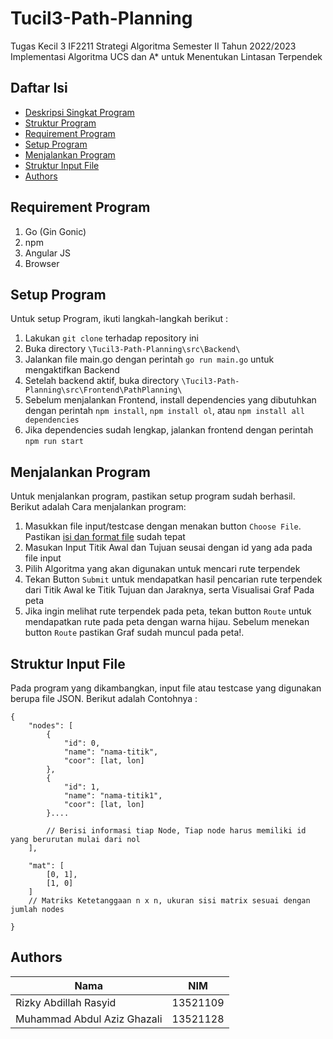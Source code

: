 # Tucil3-Path-Planning

Tugas Kecil 3 IF2211 Strategi Algoritma Semester II Tahun 2022/2023 Implementasi Algoritma UCS dan A\* untuk Menentukan Lintasan Terpendek

## Daftar Isi

-   [Deskripsi Singkat Program](#implementasi-algoritma-bfs-dan-dfs-dalam-menyelesaikan-persoalan-maze-treasure-hunt)
-   [Struktur Program](#struktur-program)
-   [Requirement Program](#requirement-program)
-   [Setup Program](#setup-program)
-   [Menjalankan Program](#menjalankan-program)
-   [Struktur Input File](#struktur-imput-file)
-   [Authors](#authors)

## Requirement Program

1. Go (Gin Gonic)
2. npm
3. Angular JS
4. Browser

## Setup Program

Untuk setup Program, ikuti langkah-langkah berikut :

1. Lakukan `git clone` terhadap repository ini
2. Buka directory `\Tucil3-Path-Planning\src\Backend\`
3. Jalankan file main.go dengan perintah `go run main.go` untuk mengaktifkan Backend
4. Setelah backend aktif, buka directory `\Tucil3-Path-Planning\src\Frontend\PathPlanning\`
5. Sebelum menjalankan Frontend, install dependencies yang dibutuhkan dengan perintah `npm install`, `npm install ol`, atau `npm install all dependencies`
6. Jika dependencies sudah lengkap, jalankan frontend dengan perintah `npm run start`

## Menjalankan Program

Untuk menjalankan program, pastikan setup program sudah berhasil. Berikut adalah Cara menjalankan program:

1. Masukkan file input/testcase dengan menakan button `Choose File`. Pastikan [isi dan format file](#struktur-input-file) sudah tepat
2. Masukan Input Titik Awal dan Tujuan seusai dengan id yang ada pada file input
3. Pilih Algoritma yang akan digunakan untuk mencari rute terpendek
4. Tekan Button `Submit` untuk mendapatkan hasil pencarian rute terpendek dari Titik Awal ke Titik Tujuan dan Jaraknya, serta Visualisai Graf Pada peta
5. Jika ingin melihat rute terpendek pada peta, tekan button `Route` untuk mendapatkan rute pada peta dengan warna hijau. Sebelum menekan button `Route` pastikan Graf sudah muncul pada peta!.

## Struktur Input File

Pada program yang dikambangkan, input file atau testcase yang digunakan berupa file JSON. Berikut adalah Contohnya :

    {
        "nodes": [
            {
                "id": 0,
                "name": "nama-titik",
                "coor": [lat, lon]
            },
            {
                "id": 1,
                "name": "nama-titik1",
                "coor": [lat, lon]
            }....

            // Berisi informasi tiap Node, Tiap node harus memiliki id yang berurutan mulai dari nol
        ],

        "mat": [
            [0, 1],
            [1, 0]
        ]
        // Matriks Ketetanggaan n x n, ukuran sisi matrix sesuai dengan jumlah nodes

    }

## Authors

| Nama                        | NIM      |
| --------------------------- | -------- |
| Rizky Abdillah Rasyid       | 13521109 |
| Muhammad Abdul Aziz Ghazali | 13521128 |

